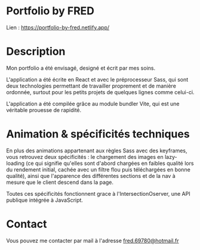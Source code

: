 # Portfolio by FRED

Lien : https://portfolio-by-fred.netlify.app/

# Description

Mon portfolio a été envisagé, designé et écrit par mes soins.

L'application a été écrite en React et avec le préprocesseur Sass, qui sont deux technologies permettant de travailler proprement et de manière ordonnée, surtout pour les petits projets de quelques lignes comme celui-ci.

L'application a été compilée grâce au module bundler Vite, qui est une véritable prouesse de rapidité.

# Animation & spécificités techniques

En plus des animations appartenant aux règles Sass avec des keyframes, vous retrouvez deux spécificités : le chargement des images en lazy-loading (ce qui signifie qu'elles sont d'abord chargées en faibles qualité lors du rendement initial, cachée avec un filtre flou puis téléchargées en bonne qualité), ainsi que l'apparence des différentes sections et de la nav à mesure que le client descend dans la page.

Toutes ces spécificités fonctionnent grace à l'IntersectionOserver, une API publique intégrée à JavaScript.

# Contact

Vous pouvez me contacter par mail à l'adresse fred.69780@hotmail.fr
